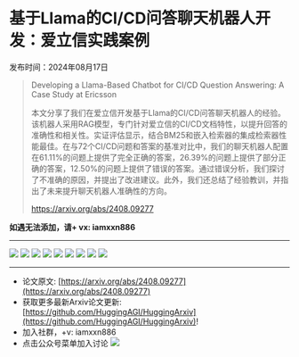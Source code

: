 # 基于Llama的CI/CD问答聊天机器人开发：爱立信实践案例
发布时间：2024年08月17日


> Developing a Llama-Based Chatbot for CI/CD Question Answering: A Case Study at Ericsson
>
> 本文分享了我们在爱立信开发基于Llama的CI/CD问答聊天机器人的经验。该机器人采用RAG模型，专门针对爱立信的CI/CD文档特性，以提升回答的准确性和相关性。实证评估显示，结合BM25和嵌入检索器的集成检索器性能最佳。在与72个CI/CD问题和答案的基准对比中，我们的聊天机器人配置在61.11%的问题上提供了完全正确的答案，26.39%的问题上提供了部分正确的答案，12.50%的问题上提供了错误的答案。通过错误分析，我们探讨了不准确的原因，并提出了改进建议。此外，我们还总结了经验教训，并指出了未来提升聊天机器人准确性的方向。
>
> https://arxiv.org/abs/2408.09277

**如遇无法添加，请+ vx: iamxxn886**
<hr />

![](https://raw.githubusercontent.com/HuggingAGI/HuggingArxiv/main/paper_images/2408.09277/x1.png)
![](https://raw.githubusercontent.com/HuggingAGI/HuggingArxiv/main/paper_images/2408.09277/x2.png)
![](https://raw.githubusercontent.com/HuggingAGI/HuggingArxiv/main/paper_images/2408.09277/x3.png)
![](https://raw.githubusercontent.com/HuggingAGI/HuggingArxiv/main/paper_images/2408.09277/x4.png)
![](https://raw.githubusercontent.com/HuggingAGI/HuggingArxiv/main/paper_images/2408.09277/x5.png)
![](https://raw.githubusercontent.com/HuggingAGI/HuggingArxiv/main/paper_images/2408.09277/x6.png)
![](https://raw.githubusercontent.com/HuggingAGI/HuggingArxiv/main/paper_images/2408.09277/x7.png)
![](https://raw.githubusercontent.com/HuggingAGI/HuggingArxiv/main/paper_images/2408.09277/x8.png)
![](https://raw.githubusercontent.com/HuggingAGI/HuggingArxiv/main/paper_images/2408.09277/x9.png)

<hr />

- 论文原文: [https://arxiv.org/abs/2408.09277](https://arxiv.org/abs/2408.09277)
- 获取更多最新Arxiv论文更新: [https://github.com/HuggingAGI/HuggingArxiv](https://github.com/HuggingAGI/HuggingArxiv)!
- 加入社群，+v: iamxxn886
- 点击公众号菜单加入讨论
![](https://raw.githubusercontent.com/HuggingAGI/wx_assets/main/2024/07/31/1722434818326-94339e92-22f1-4472-9d27-fed232f70b5d.jpeg)